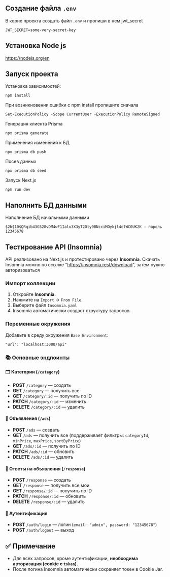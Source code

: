 ## Создание файла `.env`

В корне проекта создать файл `.env` и пропиши в нем jwt_secret

```
JWT_SECRET=some-very-secret-key
```

## Установка Node js

https://nodejs.org/en

## Запуск проекта

Установка зависимостей:

```
npm install

```

При возникновении ошибки c npm install пропишите сначала

```
Set-ExecutionPolicy -Scope CurrentUser -ExecutionPolicy RemoteSigned

```

Генерация клиента Prisma

```
npx prisma generate
```

Применения изменений к БД

```
npx prisma db push
```

Посев данных

```
npx prisma db seed
```

Запуск Next.js

```
npm run dev
```

## Наполнить БД данными

Наполнение БД начальными данными

```
$2b$10$QRqib43G528vDM4wF1Ialu3X3yT2Oty0BNcciMOykjl4clWC0UK2K - пароль 12345678
```

## Тестирование API (Insomnia)

API реализовано на Next.js и протестировано через **Insomnia**.
Скачать Insomnia можно по ссылке "https://insomnia.rest/download", затем нужно авторизоваться

### Импорт коллекции

1. Откройте **Insomnia**.
2. Нажмите на `Import` → `From File`.
3. Выберите файл `Insomnia.yaml`
4. Insomnia автоматически создаст структуру запросов.

### Переменные окружения

Добавьте в среду окружения `Base Environment`:

```
"url": "localhost:3000/api"
```

### 📚 Основные эндпоинты

#### 🗂 Категории (`/category`)

- **POST** `/category` — создать
- **GET** `/category` — получить все
- **GET** `/category/:id` — получить по ID
- **PATCH** `/category/:id` — изменить
- **DELETE** `/category/:id` — удалить

#### 📢 Объявления (`/ads`)

- **POST** `/ads` — создать
- **GET** `/ads` — получить все (поддерживает фильтры: `categoryId`, `minPrice`, `maxPrice`, `sortByPrice`)
- **GET** `/ads/:id` — получить по ID
- **PATCH** `/ads/:id` — обновить
- **DELETE** `/ads/:id` — удалить

#### 💬 Ответы на объявления (`/response`)

- **POST** `/response` — создать
- **GET** `/response` — получить все мои
- **GET** `/response/:id` — получить по ID
- **PATCH** `/response/:id` — обновить
- **DELETE** `/response/:id` — удалить

#### 🔐 Аутентификация

- **POST** `/auth/login` — логин (`email: "admin", password: "12345678"`)
- **POST** `/auth/logout` — выход

## ✅ Примечание

- Для всех запросов, кроме аутентификации, **необходима авторизация (cookie с `token`)**.
- После логина Insomnia автоматически сохраняет токен в Cookie Jar.



